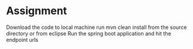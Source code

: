 # Assignment
Download the code to local machine
run mvn clean install from the source directory or from eclipse
Run the spring boot application and hit the endpoint urls
